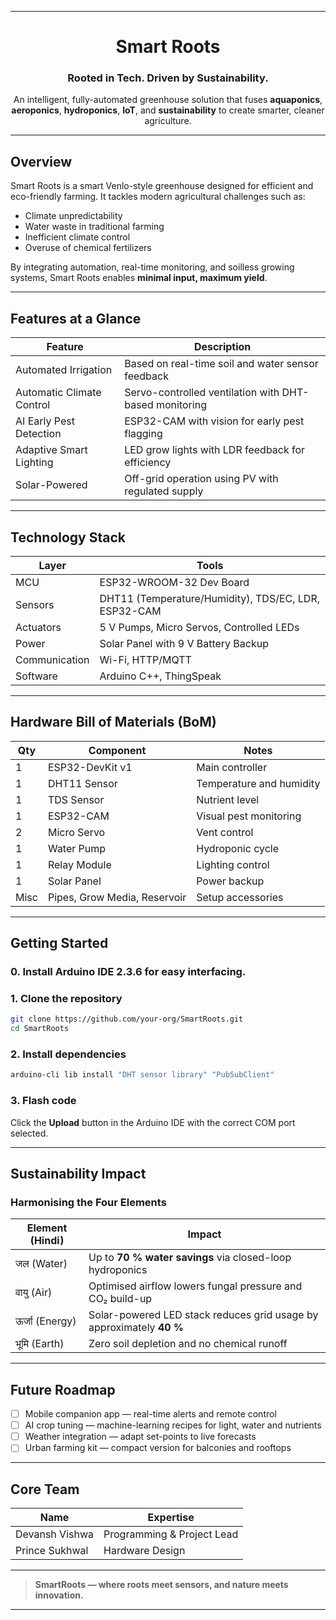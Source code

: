 
---
<h1 align="center">Smart Roots</h1>
<h3 align="center">Rooted in Tech. Driven by Sustainability.</h3>

<p align="center">
  An intelligent, fully-automated greenhouse solution that fuses <strong>aquaponics</strong>, <strong>aeroponics</strong>, <strong>hydroponics</strong>, <strong>IoT</strong>, and <strong>sustainability</strong> to create smarter, cleaner agriculture.
</p>

---

## Overview

Smart Roots is a smart Venlo-style greenhouse designed for efficient and eco-friendly farming. It tackles modern agricultural challenges such as:

- Climate unpredictability  
- Water waste in traditional farming  
- Inefficient climate control  
- Overuse of chemical fertilizers  

By integrating automation, real-time monitoring, and soilless growing systems, Smart Roots enables **minimal input, maximum yield**.

---

## Features at a Glance

| Feature | Description |
| ------- | ----------- |
| Automated Irrigation | Based on real-time soil and water sensor feedback |
| Automatic Climate Control | Servo-controlled ventilation with DHT-based monitoring |
| AI Early Pest Detection | ESP32-CAM with vision for early pest flagging |
| Adaptive Smart Lighting | LED grow lights with LDR feedback for efficiency |
| Solar-Powered | Off-grid operation using PV with regulated supply |

---

## Technology Stack

| Layer         | Tools                                            |
| ------------- | ------------------------------------------------ |
| MCU           | ESP32-WROOM-32 Dev Board                         |
| Sensors       | DHT11 (Temperature/Humidity), TDS/EC, LDR, ESP32-CAM |
| Actuators     | 5 V Pumps, Micro Servos, Controlled LEDs         |
| Power         | Solar Panel with 9 V Battery Backup              |
| Communication | Wi-Fi, HTTP/MQTT                                 |
| Software      | Arduino C++, ThingSpeak                          |

---

## Hardware Bill of Materials (BoM)

| Qty  | Component                    | Notes                  |
| ---- | ---------------------------- | ---------------------- |
| 1    | ESP32-DevKit v1             | Main controller        |
| 1    | DHT11 Sensor                 | Temperature and humidity |
| 1    | TDS Sensor                   | Nutrient level         |
| 1    | ESP32-CAM                    | Visual pest monitoring |
| 2    | Micro Servo                  | Vent control           |
| 1    | Water Pump                   | Hydroponic cycle       |
| 1    | Relay Module                 | Lighting control       |
| 1    | Solar Panel                  | Power backup           |
| Misc | Pipes, Grow Media, Reservoir | Setup accessories      |

---

## Getting Started

### 0. Install Arduino IDE 2.3.6 for easy interfacing.

### 1. Clone the repository

```bash
git clone https://github.com/your-org/SmartRoots.git
cd SmartRoots
````

### 2. Install dependencies

```bash
arduino-cli lib install "DHT sensor library" "PubSubClient"
```

### 3. Flash code

Click the **Upload** button in the Arduino IDE with the correct COM port selected.

---

## Sustainability Impact

### Harmonising the Four Elements

| Element (Hindi) | Impact                                                               |
| --------------- | -------------------------------------------------------------------- |
| जल (Water)      | Up to **70 % water savings** via closed-loop hydroponics             |
| वायु (Air)      | Optimised airflow lowers fungal pressure and CO₂ build-up            |
| ऊर्जा (Energy)  | Solar-powered LED stack reduces grid usage by approximately **40 %** |
| भूमि (Earth)    | Zero soil depletion and no chemical runoff                           |

---

## Future Roadmap

* [ ] Mobile companion app — real-time alerts and remote control
* [ ] AI crop tuning — machine-learning recipes for light, water and nutrients
* [ ] Weather integration — adapt set-points to live forecasts
* [ ] Urban farming kit — compact version for balconies and rooftops

---

## Core Team

| Name           | Expertise                      |
| -------------- | ------------------------------ |
| Devansh Vishwa | Programming & Project Lead     |
| Prince Sukhwal | Hardware Design                |

---

> **SmartRoots — where roots meet sensors, and nature meets innovation.**

---

